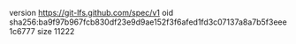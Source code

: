 version https://git-lfs.github.com/spec/v1
oid sha256:ba9f97b967fcb830df23e9d9ae152f3f6afed1fd3c07137a8a7b5f3eee1c6777
size 11222

